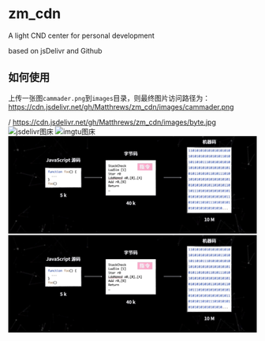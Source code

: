 # zm_cdn

A light CND center for personal development

based on jsDelivr and Github

## 如何使用

上传一张图`cammader.png`到`images`目录，则最终图片访问路径为：
https://cdn.jsdelivr.net/gh/Matthrews/zm_cdn/images/cammader.png

/ https://cdn.jsdelivr.net/gh/Matthrews/zm_cdn/images/byte.jpg
![jsdelivr图床](https://cdn.jsdelivr.net/gh/Matthrews/zm_cdn/images/byte.jpg)
![imgtu图床](https://s1.ax1x.com/2022/05/22/OxMLHU.png)
![github-blob](https://github.com/Matthrews/zm_cdn/blob/main/images/byte.jpg)
![github-raw](https://raw.githubusercontent.com/Matthrews/zm_cdn/main/images/byte.jpg)

